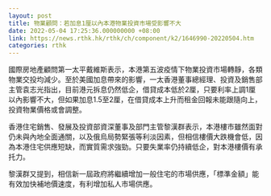 ```yaml
---
layout: post
title: 物業顧問：若加息1厘以內本港物業投資市場受影響不大
date: 2022-05-04 17:25:36.000000000 +08:00
link: https://news.rthk.hk/rthk/ch/component/k2/1646990-20220504.htm
categories: rthk
---
```


國際房地產顧問第一太平戴維斯表示，本港第五波疫情下物業投資市場轉靜，各類物業交投均減少。至於美國加息帶來的影響，一太香港董事總經理、投資及銷售部主管袁志光指出，目前港元拆息仍然低企，借貸成本低於2厘，只要利率上調1厘以內影響不大，但如果加息1.5至2厘，在借貸成本上升而租金回報未能跟隨向上，投資物業價格或會調整。

香港住宅銷售、發展及投資部資深董事及部門主管黎漢群表示，本港樓市雖然面對仍未與內地全面通關，以及俄烏局勢緊張等利淡因素，但相信樓價大跌機會低，因為本港住宅供應短缺，而實質需求強勁。只要失業率仍持續低企，對本港樓價有承托力。

黎漢群又提到，相信新一屆政府將繼續增加一般住宅的市場供應，「標準金額」能有效加快補地價速度，有利增加私人市場供應。
